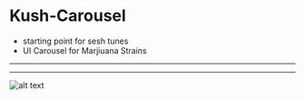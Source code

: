 # Kush-Carousel
* starting point for sesh tunes
* UI Carousel for Marjiuana Strains
--------------
-------
![alt text](https://github.com/cabmeron/Kush-Carousel/blob/main/demo.gif)
